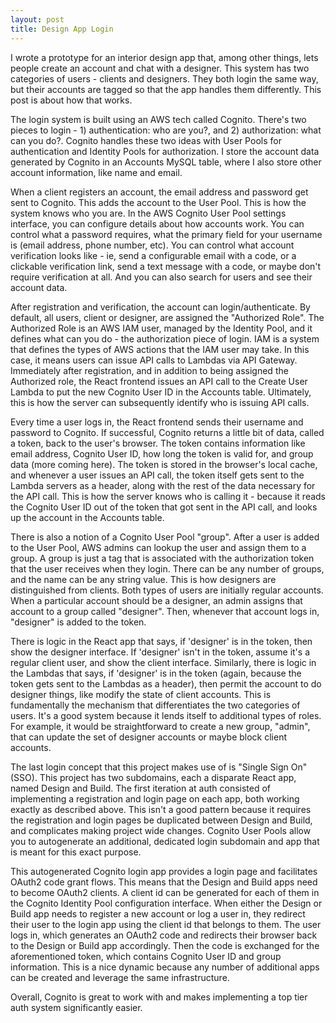 ```yaml
---
layout: post
title: Design App Login 
---
```


I wrote a prototype for an interior design app that, among other things, lets people create an account and chat with a designer. This system has two categories of users - clients and designers. They both login the same way, but their accounts are tagged so that the app handles them differently. This post is about how that works.

The login system is built using an AWS tech called Cognito. There's two pieces to login - 1) authentication: who are you?, and 2) authorization: what can you do?. Cognito handles these two ideas with User Pools for authentication and Identity Pools for authorization. I store the account data generated by Cognito in an Accounts MySQL table, where I also store other account information, like name and email.

When a client registers an account, the email address and password get sent to Cognito. This adds the account to the User Pool. This is how the system knows who you are. In the AWS Cognito User Pool settings interface, you can configure details about how accounts work. You can control what a password requires, what the primary field for your username is (email address, phone number, etc). You can control what account verification looks like - ie, send a configurable email with a code, or a clickable verification link, send a text message with a code, or maybe don't require verification at all. And you can also search for users and see their account data.

After registration and verification, the account can login/authenticate. By default, all users, client or designer, are assigned the "Authorized Role". The Authorized Role is an AWS IAM user, managed by the Identity Pool, and it defines what can you do - the authorization piece of login. IAM is a system that defines the types of AWS actions that the IAM user may take. In this case, it means users can issue API calls to Lambdas via API Gateway. Immediately after registration, and in addition to being assigned the Authorized role, the React frontend issues an API call to the Create User Lambda to put the new Cognito User ID in the Accounts table. Ultimately, this is how the server can subsequently identify who is issuing API calls.

Every time a user logs in, the React frontend sends their username and password to Cognito. If successful, Cognito returns a little bit of data, called a token, back to the user's browser. The token contains information like email address, Cognito User ID, how long the token is valid for, and group data (more coming here). The token is stored in the browser's local cache, and whenever a user issues an API call, the token itself gets sent to the Lambda servers as a header, along with the rest of the data necessary for the API call. This is how the server knows who is calling it - because it reads the Cognito User ID out of the token that got sent in the API call, and looks up the account in the Accounts table.

There is also a notion of a Cognito User Pool "group". After a user is added to the User Pool, AWS admins can lookup the user and assign them to a group. A group is just a tag that is associated with the authorization token that the user receives when they login. There can be any number of groups, and the name can be any string value. This is how designers are distinguished from clients. Both types of users are initially regular accounts. When a particular account should be a designer, an admin assigns that account to a group called "designer". Then, whenever that account logs in, "designer" is added to the token. 

There is logic in the React app that says, if 'designer' is in the token, then show the designer interface. If 'designer' isn't in the token, assume it's a regular client user, and show the client interface. Similarly, there is logic in the Lambdas that says, if 'designer' is in the token (again, because the token gets sent to the Lambdas as a header), then permit the account to do designer things, like modify the state of client accounts. This is fundamentally the mechanism that differentiates the two categories of users. It's a good system because it lends itself to additional types of roles. For example, it would be straightforward to create a new group, "admin", that can update the set of designer accounts or maybe block client accounts.

The last login concept that this project makes use of is "Single Sign On" (SSO). This project has two subdomains, each a disparate React app, named Design and Build. The first iteration at auth consisted of implementing a registration and login page on each app, both working exactly as described above. This isn't a good pattern because it requires the registration and login pages be duplicated between Design and Build, and complicates making project wide changes. Cognito User Pools allow you to autogenerate an additional, dedicated login subdomain and app that is meant for this exact purpose.

This autogenerated Cognito login app provides a login page and facilitates OAuth2 code grant flows. This means that the Design and Build apps need to become OAuth2 clients. A client id can be generated for each of them in the Cognito Identity Pool configuration interface. When either the Design or Build app needs to register a new account or log a user in, they redirect their user to the login app using the client id that belongs to them. The user logs in, which generates an OAuth2 code and redirects their browser back to the Design or Build app accordingly. Then the code is exchanged for the aforementioned token, which contains Cognito User ID and group information. This is a nice dynamic because any number of additional apps can be created and leverage the same infrastructure.

Overall, Cognito is great to work with and makes implementing a top tier auth system significantly easier.
